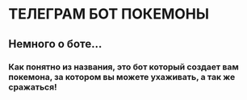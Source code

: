 # **ТЕЛЕГРАМ БОТ ПОКЕМОНЫ**

## Немного о боте...
### Как понятно из названия, это бот который создает вам покемона, за котором вы можете ухаживать, а так же сражаться!
